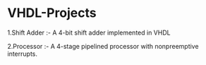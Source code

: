 VHDL-Projects
=============
1.Shift Adder :- A 4-bit shift adder implemented in VHDL

2.Processor   :- A 4-stage pipelined processor with nonpreemptive interrupts.
